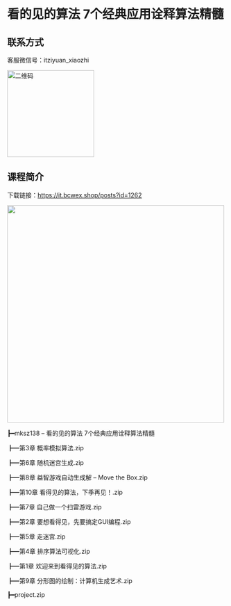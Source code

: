 # 看的见的算法 7个经典应用诠释算法精髓

## 联系方式

客服微信号：itziyuan_xiaozhi

<img src="https://ziyuanyun.oss-cn-guangzhou.aliyuncs.com/common/20240614073449/666b82192834a.jpg" width="200" height="200" alt="二维码">

## 课程简介

下载链接：https://it.bcwex.shop/posts?id=1262

<img src="https://ziyuanyun.oss-cn-guangzhou.aliyuncs.com/yun/20240515153650/664466126b205.jpg" width="500" alt="">

  ┣━mksz138 &#8211; 看的见的算法 7个经典应用诠释算法精髓

 ┣━第3章 概率模拟算法.zip

 ┣━第6章 随机迷宫生成.zip

 ┣━第8章 益智游戏自动生成解 &#8211; Move the Box.zip

 ┣━第10章 看得见的算法，下季再见！.zip

 ┣━第7章 自己做一个扫雷游戏.zip

 ┣━第2章 要想看得见，先要搞定GUI编程.zip

 ┣━第5章 走迷宫.zip

 ┣━第4章 排序算法可视化.zip

 ┣━第1章 欢迎来到看得见的算法.zip

 ┣━第9章 分形图的绘制：计算机生成艺术.zip

 ┣━project.zip

  